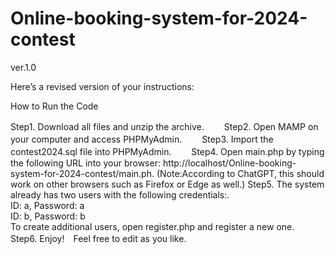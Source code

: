 # Online-booking-system-for-2024-contest
ver.1.0

Here’s a revised version of your instructions:

How to Run the Code

Step1. Download all files and unzip the archive.　　
Step2. Open MAMP on your computer and access PHPMyAdmin.　　
Step3. Import the contest2024.sql file into PHPMyAdmin.　　
Step4. Open main.php by typing the following URL into your browser: http://localhost/Online-booking-system-for-2024-contest/main.ph. 
        (Note:According to ChatGPT, this should work on other browsers such as Firefox or Edge as well.)
Step5. The system already has two users with the following credentials:.  
          ID: a, Password: a  
          ID: b, Password: b  
      To create additional users, open register.php and register a new one.  
Step6. Enjoy!　Feel free to edit as you like.

